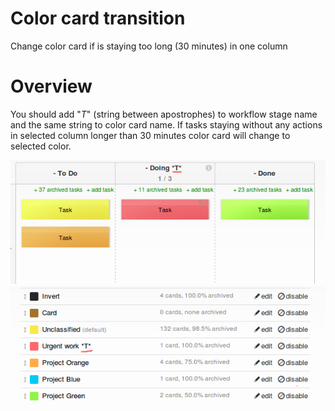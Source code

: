 # Color card transition
Change color card if is staying too long (30 minutes) in one column

# Overview
You should add "*T*" (string between apostrophes) to workflow stage name and the same string to color card name.
If tasks staying without any actions in selected column longer than 30 minutes color card will change to selected color.

![preview](preview_1.png)
![preview](preview_2.png)
